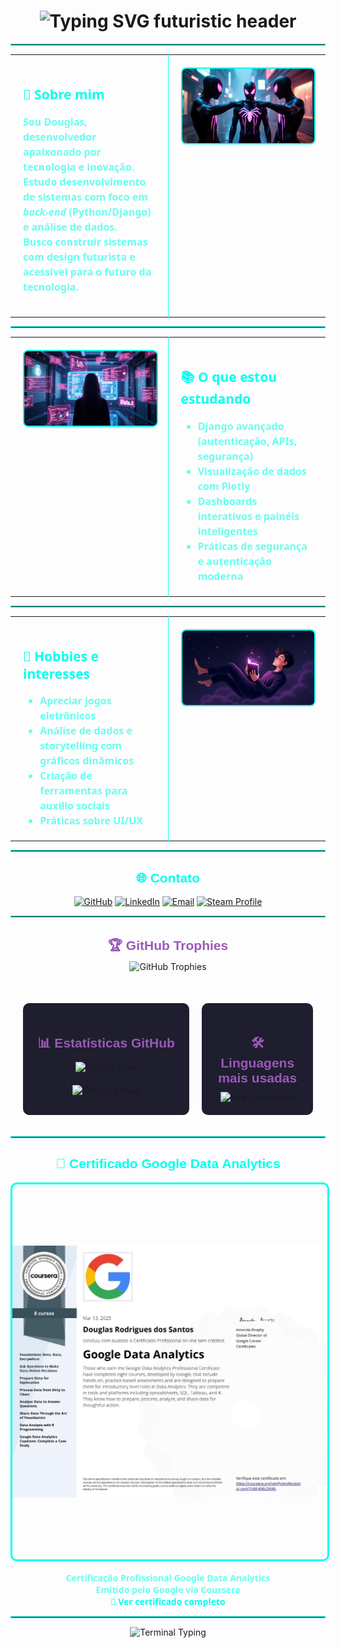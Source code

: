 <!-- Cabeçalho animado neon -->
<h1 align="center">
  <img src="https://readme-typing-svg.demolab.com?font=Orbitron&size=48&duration=4000&pause=1000&color=00FFEF&center=true&vCenter=true&width=900&lines=DOUGLASENG+%7C+FUTURE+DEV;CODE+THE+FUTURE;DATA+ANALYTICS+PRO" alt="Typing SVG futuristic header" />
</h1>

<hr style="border:1px solid #00ffee" />

<!-- Sobre mim -->
<table width="100%" style="color:#00ffee; font-family: 'Segoe UI', Tahoma, Geneva, Verdana, sans-serif; font-weight:600; table-layout: fixed;">
  <tr>
    <td width="50%" style="padding: 20px; border-right: 1px solid #00ffee; vertical-align: top;">
      <h2 style="color:#00ffee;">👤 Sobre mim</h2>
      <p style="font-size:16px; line-height:1.5; color:#66fff0;">
        Sou <strong>Douglas</strong>, desenvolvedor apaixonado por tecnologia e inovação.<br/>
        Estudo desenvolvimento de sistemas com foco em <em>back-end</em> (Python/Django) e análise de dados.<br/>
        Busco construir sistemas com design futurista e acessível para o futuro da tecnologia.
      </p>
    </td>
    <td width="50%" style="padding: 20px; text-align:center; vertical-align: top;">
      <img src="images/sobremim.jpg" alt="Homem-Aranha futurista" style="width: 100%; max-width: 100%; border-radius: 8px; border: 2px solid #00ffee;">
    </td>
  </tr>
</table>


<hr style="border:1px solid #00ffee" />

<!-- Estudos -->
<table width="100%" style="color:#00ffee; font-family: 'Segoe UI', Tahoma, Geneva, Verdana, sans-serif; font-weight:600; table-layout: fixed;">
  <tr>
    <td width="50%" style="padding: 20px; border-right: 1px solid #00ffee; vertical-align: top;">
      <img src="images/estudo.jpg" alt="Estudo futurista" style="width: 100%; max-width: 100%; border-radius: 8px; border: 2px solid #00ffee;">
    </td>
    <td width="50%" style="padding: 20px; vertical-align: top;">
      <h2 style="color:#00ffee;">📚 O que estou estudando</h2>
      <ul style="font-size:16px; line-height:1.5; color:#66fff0; margin: 0;">
        <li>Django avançado (autenticação, APIs, segurança)</li>
        <li>Visualização de dados com Plotly</li>
        <li>Dashboards interativos e painéis inteligentes</li>
        <li>Práticas de segurança e autenticação moderna</li>
      </ul>
    </td>
  </tr>
</table>



<hr style="border:1px solid #00ffee" />

<!-- Hobbies e interesses -->
<table width="100%" style="color:#00ffee; font-family: 'Segoe UI', Tahoma, Geneva, Verdana, sans-serif; font-weight:600; table-layout: fixed;">
  <tr>
    <td width="50%" style="padding: 20px; border-right: 1px solid #00ffee; vertical-align: top;">
      <h2 style="color:#00ffee;">🎯 Hobbies e interesses</h2>
      <ul style="font-size:16px; line-height:1.5; color:#66fff0; margin: 0;">
        <li>Apreciar jogos eletrônicos</li>
        <li>Análise de dados e storytelling com gráficos dinâmicos</li>
        <li>Criação de ferramentas para auxilio sociais</li>
        <li>Práticas sobre UI/UX</li>
      </ul>
    </td>
    <td width="50%" style="padding: 20px; vertical-align: top;">
      <img src="images/hobbies.jpg" alt="Hobbies futurista" style="width: 100%; max-width: 100%; border-radius: 8px; border: 2px solid #00ffee;">
    </td>
  </tr>
</table>



<hr style="border:1px solid #00ffee" />

<!-- Contato -->
<h2 align="center" style="font-family: 'Orbitron', sans-serif; color:#00ffee; font-weight:700;">🌐 Contato</h2>

<p align="center">
  <a href="https://github.com/douglaseng" target="_blank" rel="noopener noreferrer"><img src="https://img.shields.io/badge/GitHub-181717?style=for-the-badge&logo=github&logoColor=00ffee&color=000000" alt="GitHub"/></a>
  <a href="https://www.linkedin.com/in/douglas-rodrigues-44364b316/" target="_blank" rel="noopener noreferrer"><img src="https://img.shields.io/badge/LinkedIn-0A66C2?style=for-the-badge&logo=linkedin&logoColor=00ffee&color=000000" alt="LinkedIn"/></a>
  <a href="mailto:douglasrodriguessocial@gmail.com" target="_blank" rel="noopener noreferrer"><img src="https://img.shields.io/badge/Email-D14836?style=for-the-badge&logo=gmail&logoColor=00ffee&color=000000" alt="Email"/></a>
  <a href="https://steamcommunity.com/profiles/76561199093997090/" target="_blank">
  <img src="https://img.shields.io/badge/Steam-000000?style=for-the-badge&logo=steam&logoColor=00ffee&color=000000" alt="Steam Profile"/>
</a>
</p>

<hr style="border:1px solid #00ffee" />

<!-- Troféus GitHub no topo -->
<h2 align="center" style="font-family: 'Orbitron', sans-serif; color:#9b59b6; font-weight:700; margin-bottom: 0;">
  🏆 GitHub Trophies
</h2>

<p align="center" style="margin-top: 5px; margin-bottom: 30px;">
  <img src="https://github-profile-trophy.vercel.app/?username=douglaseng&theme=darkhub&no-frame=true&no-bg=true&margin-w=15" alt="GitHub Trophies" />
</p>

<!-- Estatísticas e linguagens lado a lado, mesma altura -->
<table align="center" width="100%" style="max-width: 900px; margin: auto; border-collapse: separate; border-spacing: 20px;">
  <tr valign="top">
    <td width="60%" align="center" style="background:#1e1e2f; border-radius: 10px; padding: 20px; box-sizing: border-box;">
      <h2 style="font-family: 'Orbitron', sans-serif; color:#9b59b6; font-weight:700; margin-bottom: 10px;">📊 Estatísticas GitHub</h2>
      <img src="https://github-readme-stats.vercel.app/api?username=douglaseng&show_icons=true&theme=tokyonight&hide_border=true&count_private=true&border_radius=10" alt="GitHub Stats" style="width:100%; max-width: 420px; height:300px;" />
      <br />
      <img src="https://streak-stats.demolab.com?user=douglaseng&theme=tokyonight&hide_border=true&border_radius=10&date_format=M%20j%5B%2C%20Y%5D" alt="GitHub Streak" style="width:100%; max-width: 420px; margin-top: 20px;" />
    </td>
    <td width="40%" align="center" style="background:#1e1e2f; border-radius: 10px; padding: 20px; box-sizing: border-box;">
      <h2 style="font-family: 'Orbitron', sans-serif; color:#9b59b6; font-weight:700; margin-bottom: 10px;">🛠️ Linguagens mais usadas</h2>
      <img src="https://github-readme-stats.vercel.app/api/top-langs/?username=douglaseng&layout=compact&theme=tokyonight&hide_border=true&border_radius=10" alt="Top Languages" style="width:100%; max-width: 420px; height: 640px;" />
    </td>
  </tr>
</table>

<hr style="border:1px solid #00ffee" />

<!-- Certificado -->
<h2 align="center" style="font-family: 'Orbitron', sans-serif; color:#00ffee; font-weight:700;">📜 Certificado Google Data Analytics</h2>

<p align="center">
  <img src="images/Google-Certificate.jpg" alt="Certificado Google Data Analytics" style="width:100%; height:600px; object-fit:contain; border: 3px solid #00ffee; border-radius: 10px;" />
</p>

<p align="center" style="color:#66fff0; font-weight:600; font-family: 'Segoe UI', Tahoma, Geneva, Verdana, sans-serif;">
  Certificação Profissional Google Data Analytics <br />
  Emitido pelo Google via Coursera <br />
  <a href="https://www.coursera.org/account/accomplishments/specialization/7U8E408LO6WL" target="_blank" style="color:#00ffee; text-decoration:none;">🔗 Ver certificado completo</a>
</p>

<hr style="border:1px solid #00ffee" />
<p align="center">
  <img src="https://readme-typing-svg.demolab.com?font=Share+Tech+Mono&size=22&duration=4000&pause=1000&color=00FFB2&center=true&vCenter=true&width=1000&lines=%3E+echo+%22Hello+World+from+the+Future.%22;%3E+Initializing+DouglasENG+Protocol...;%3E+Awaiting+next+transmission..." alt="Terminal Typing" />
</p>
